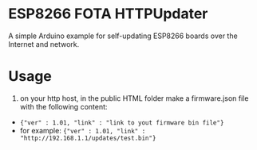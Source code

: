 # ESP8266 FOTA HTTPUpdater
A simple Arduino example for self-updating ESP8266 boards over the Internet and network.
# Usage
1. on your http host, in the public HTML folder make a firmware.json file with the following content:

- `{"ver" : 1.01, "link" : "link to yout firmware bin file"}`
- for example: `{"ver" : 1.01, "link" : "http://192.168.1.1/updates/test.bin"}`
